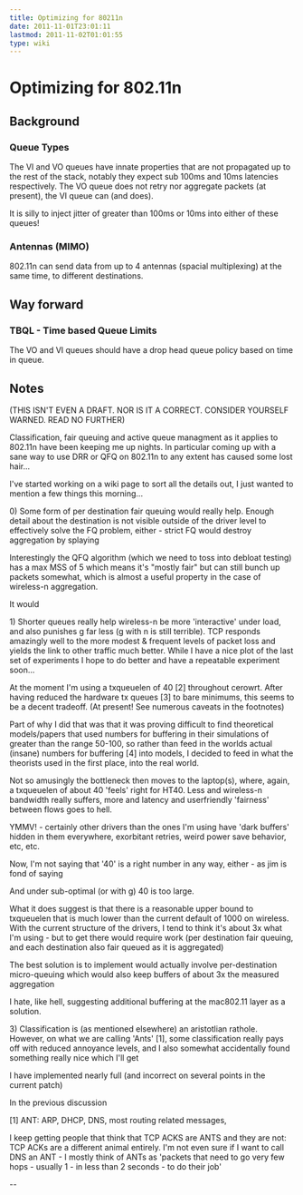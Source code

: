 ```yaml
---
title: Optimizing for 80211n
date: 2011-11-01T23:01:11
lastmod: 2011-11-02T01:01:55
type: wiki
---
```

Optimizing for 802.11n
======================

Background
----------

### Queue Types

The VI and VO queues have innate properties that are not propagated up
to the rest of the stack, notably they expect sub 100ms and 10ms
latencies respectively. The VO queue does not retry nor aggregate
packets (at present), the VI queue can (and does).

It is silly to inject jitter of greater than 100ms or 10ms into either
of these queues!

### Antennas (MIMO)

802.11n can send data from up to 4 antennas (spacial multiplexing) at
the same time, to different destinations.

Way forward
-----------

### TBQL - Time based Queue Limits

The VO and VI queues should have a drop head queue policy based on time
in queue.

Notes
-----

(THIS ISN'T EVEN A DRAFT. NOR IS IT A CORRECT. CONSIDER YOURSELF WARNED.
READ NO FURTHER)

Classification, fair queuing and active queue managment as it applies to
802.11n have been keeping me up nights. In particular coming up with a
sane way to use DRR or QFQ on 802.11n to any extent has caused some lost
hair...

I've started working on a wiki page to sort all the details out, I just
wanted to mention a few things this morning...

0\) Some form of per destination fair queuing would really help. Enough
detail about the destination is not visible outside of the driver level
to effectively solve the FQ problem, either - strict FQ would destroy
aggregation by splaying

Interestingly the QFQ algorithm (which we need to toss into debloat
testing) has a max MSS of 5 which means it's "mostly fair" but can still
bunch up packets somewhat, which is almost a useful property in the case
of wireless-n aggregation.

It would

1\) Shorter queues really help wireless-n be more 'interactive' under
load, and also punishes g far less (g with n is still terrible). TCP
responds amazingly well to the more modest & frequent levels of packet
loss and yields the link to other traffic much better. While I have a
nice plot of the last set of experiments I hope to do better and have a
repeatable experiment soon...

At the moment I'm using a txqueuelen of 40 \[2\] throughout cerowrt.
After having reduced the hardware tx queues \[3\] to bare minimums, this
seems to be a decent tradeoff. (At present! See numerous caveats in the
footnotes)

Part of why I did that was that it was proving difficult to find
theoretical models/papers that used numbers for buffering in their
simulations of greater than the range 50-100, so rather than feed in the
worlds actual (insane) numbers for buffering \[4\] into models, I
decided to feed in what the theorists used in the first place, into the
real world.

Not so amusingly the bottleneck then moves to the laptop(s), where,
again, a txqueuelen of about 40 'feels' right for HT40. Less and
wireless-n bandwidth really suffers, more and latency and userfriendly
'fairness' between flows goes to hell.

YMMV! - certainly other drivers than the ones I'm using have 'dark
buffers' hidden in them everywhere, exorbitant retries, weird power save
behavior, etc, etc.

Now, I'm not saying that '40' is a right number in any way, either - as
jim is fond of saying

And under sub-optimal (or with g) 40 is too large.

What it does suggest is that there is a reasonable upper bound to
txqueuelen that is much lower than the current default of 1000 on
wireless. With the current structure of the drivers, I tend to think
it's about 3x what I'm using - but to get there would require work (per
destination fair queuing, and each destination also fair queued as it is
aggregated)

The best solution is to implement would actually involve per-destination
micro-queuing which would also keep buffers of about 3x the measured
aggregation

I hate, like hell, suggesting additional buffering at the mac802.11
layer as a solution.

3\) Classification is (as mentioned elsewhere) an aristotlian rathole.
However, on what we are calling 'Ants' \[1\], some classification really
pays off with reduced annoyance levels, and I also somewhat accidentally
found something really nice which I'll get

I have implemented nearly full (and incorrect on several points in the
current patch)

In the previous discussion

\[1\] ANT: ARP, DHCP, DNS, most routing related messages,

I keep getting people that think that TCP ACKS are ANTS and they are
not: TCP ACKs are a different animal entirely. I'm not even sure if I
want to call DNS an ANT - I mostly think of ANTs as 'packets that need
to go very few hops - usually 1 - in less than 2 seconds - to do their
job'

--
